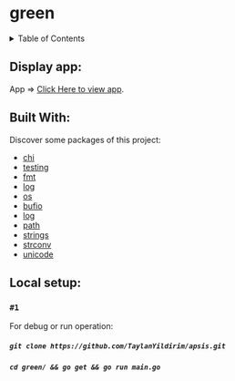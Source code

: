 # green
 <!-- TABLE OF CONTENTS -->
<details>
  <summary>Table of Contents</summary>
  <ol> 
    <li><a href="#run">Built with</a></li>
    <li><a href="#run">How to run app locally</a></li>  
     <li><a href="#run">API doc</a></li>  
      <li><a href="#run">Demo</a></li>  
  </ol>
</details>

## Display app:

 App => [Click Here to view app](https://apsis-code.herokuapp.com/).

## Built With:

Discover some packages of this project:

* [chi](https://pkg.go.dev/github.com/go-chi/chi/v5)
* [testing](https://pkg.go.dev/testing)
* [fmt](https://pkg.go.dev/fmt)
* [log](https://pkg.go.dev/log)
* [os](https://pkg.go.dev/os)
* [bufio](https://pkg.go.dev/bufio)
* [log](https://pkg.go.dev/log)
* [path](https://pkg.go.dev/path)
* [strings](https://pkg.go.dev/strings)
* [strconv](https://pkg.go.dev/strconv)
* [unicode](https://pkg.go.dev/unicode)

## Local setup:

### `#1`
For debug or run operation:
##### `git clone https://github.com/TaylanYildirim/apsis.git`
##### `cd green/ && go get && go run main.go`
